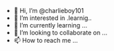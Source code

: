 - 👋 Hi, I’m @charlieboy101
- 👀 I’m interested in .learnig..
- 🌱 I’m currently learning ...
- 💞️ I’m looking to collaborate on ...
- 📫 How to reach me ...

<!---
charlieboy101/charlieboy101 is a ✨ special ✨ repository because its `README.md` (this file) appears on your GitHub profile.
You can click the Preview link to take a look at your changes.
--->
